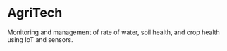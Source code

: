 # AgriTech
Monitoring and management of rate of water, soil health, and crop health using IoT and sensors.
